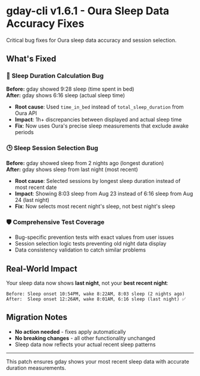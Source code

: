 # gday-cli v1.6.1 - Oura Sleep Data Accuracy Fixes

Critical bug fixes for Oura sleep data accuracy and session selection.

## What's Fixed

### 🐛 **Sleep Duration Calculation Bug**
**Before:** gday showed 9:28 sleep (time spent in bed)  
**After:** gday shows 6:16 sleep (actual sleep time)

- **Root cause**: Used `time_in_bed` instead of `total_sleep_duration` from Oura API
- **Impact**: 1h+ discrepancies between displayed and actual sleep time  
- **Fix**: Now uses Oura's precise sleep measurements that exclude awake periods

### 🕒 **Sleep Session Selection Bug** 
**Before:** gday showed sleep from 2 nights ago (longest duration)  
**After:** gday shows sleep from last night (most recent)

- **Root cause**: Selected sessions by longest sleep duration instead of most recent date
- **Impact**: Showing 8:03 sleep from Aug 23 instead of 6:16 sleep from Aug 24 (last night)
- **Fix**: Now selects most recent night's sleep, not best night's sleep

### 🛡️ **Comprehensive Test Coverage**
- Bug-specific prevention tests with exact values from user issues
- Session selection logic tests preventing old night data display
- Data consistency validation to catch similar problems

## Real-World Impact

Your sleep data now shows **last night**, not your **best recent night**:
```
Before: Sleep onset 10:54PM, wake 8:22AM, 8:03 sleep (2 nights ago)
After:  Sleep onset 12:26AM, wake 8:01AM, 6:16 sleep (last night) ✅
```

## Migration Notes

- **No action needed** - fixes apply automatically
- **No breaking changes** - all other functionality unchanged  
- Sleep data now reflects your actual recent sleep patterns

---

This patch ensures gday shows your most recent sleep data with accurate duration measurements.